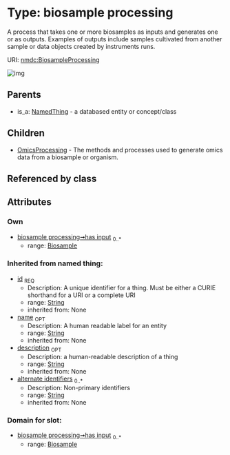 
# Type: biosample processing


A process that takes one or more biosamples as inputs and generates one or as outputs. Examples of outputs include samples cultivated from another sample or data objects created by instruments runs.

URI: [nmdc:BiosampleProcessing](https://microbiomedata/meta/BiosampleProcessing)


![img](http://yuml.me/diagram/nofunky;dir:TB/class/\[Biosample]<has%20input%200..*-%20\[BiosampleProcessing&#124;id(i):string;name(i):string%20%3F;description(i):string%20%3F;alternate_identifiers(i):string%20*],%20\[BiosampleProcessing]^-\[OmicsProcessing],%20\[NamedThing]^-\[BiosampleProcessing])

## Parents

 *  is_a: [NamedThing](NamedThing.md) - a databased entity or concept/class

## Children

 * [OmicsProcessing](OmicsProcessing.md) - The methods and processes used to generate omics data from a biosample or organism.

## Referenced by class


## Attributes


### Own

 * [biosample processing➞has input](biosample_processing_has_input.md)  <sub>0..*</sub>
    * range: [Biosample](Biosample.md)

### Inherited from named thing:

 * [id](id.md)  <sub>REQ</sub>
    * Description: A unique identifier for a thing. Must be either a CURIE shorthand for a URI or a complete URI
    * range: [String](types/String.md)
    * inherited from: None
 * [name](name.md)  <sub>OPT</sub>
    * Description: A human readable label for an entity
    * range: [String](types/String.md)
    * inherited from: None
 * [description](description.md)  <sub>OPT</sub>
    * Description: a human-readable description of a thing
    * range: [String](types/String.md)
    * inherited from: None
 * [alternate identifiers](alternate_identifiers.md)  <sub>0..*</sub>
    * Description: Non-primary identifiers
    * range: [String](types/String.md)
    * inherited from: None

### Domain for slot:

 * [biosample processing➞has input](biosample_processing_has_input.md)  <sub>0..*</sub>
    * range: [Biosample](Biosample.md)
